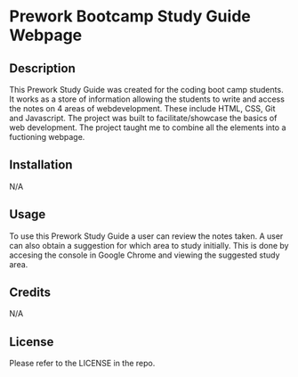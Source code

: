 # Prework Bootcamp Study Guide Webpage

## Description

This Prework Study Guide was created for the coding boot camp students. It works as a store of information allowing the students to write and access the notes on 4 areas of webdevelopment. These include HTML, CSS, Git and Javascript. The project was built to facilitate/showcase the basics of web development. The project taught me to combine all the elements into a fuctioning webpage.  

## Installation

N/A

## Usage

To use this Prework Study Guide a user can review the notes taken. A user can also obtain a suggestion for which area to study initially. This is done by accesing the console in Google Chrome and viewing the suggested study area. 

## Credits

N/A

## License

Please refer to the LICENSE in the repo.

